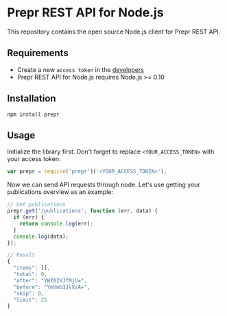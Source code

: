 Prepr REST API for Node.js
================================

This repository contains the open source Node.js client for Prepr REST API.

Requirements
------------

- Create a new `access token` in the [developers](https://signin.prepr.io/settings/development/access-tokens)
- Prepr REST API for Node.js requires Node.js >= 0.10


Installation
------------

`npm install prepr`


Usage
-----

Initialize the library first. Don't forget to replace `<YOUR_ACCESS_TOKEN>` with your access token.

```javascript
var prepr = require('prepr')('<YOUR_ACCESS_TOKEN>');
```

Now we can send API requests through node. Let's use getting your publications overview as an example:

```javascript
// Get publications
prepr.get('/publications', function (err, data) {
  if (err) {
    return console.log(err);
  }
  console.log(data);
});

// Result
{
  "items": [],
  "total": 0,   
  "after": "YWZ0ZXJfMjU=",
  "before": "YmVmb3JlXzA=",
  "skip": 0,
  "limit": 25
}
```
